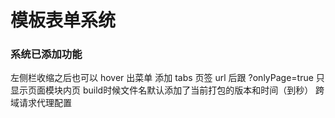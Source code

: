 # 模板表单系统

### 系统已添加功能
左侧栏收缩之后也可以 hover 出菜单
添加 tabs 页签
url 后跟 ?onlyPage=true 只显示页面模块内页
build时候文件名默认添加了当前打包的版本和时间（到秒）
跨域请求代理配置